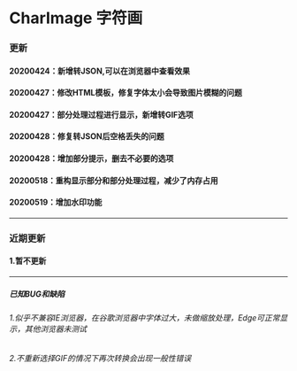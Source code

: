# CharImage 字符画
###	更新	
####	20200424：新增转JSON,可以在浏览器中查看效果
####	20200427：修改HTML模板，修复字体太小会导致图片模糊的问题
####	20200427：部分处理过程进行显示，新增转GIF选项
####	20200428：修复转JSON后空格丢失的问题
####	20200428：增加部分提示，删去不必要的选项
####	20200518：重构显示部分和部分处理过程，减少了内存占用
####	20200519：增加水印功能
***
###	近期更新
####	1.暂不更新

***
#####	已知BUG和缺陷
######	1.似乎不兼容IE浏览器，在谷歌浏览器中字体过大，未做缩放处理，Edge可正常显示，其他浏览器未测试
######	2.不重新选择GIF的情况下再次转换会出现一般性错误